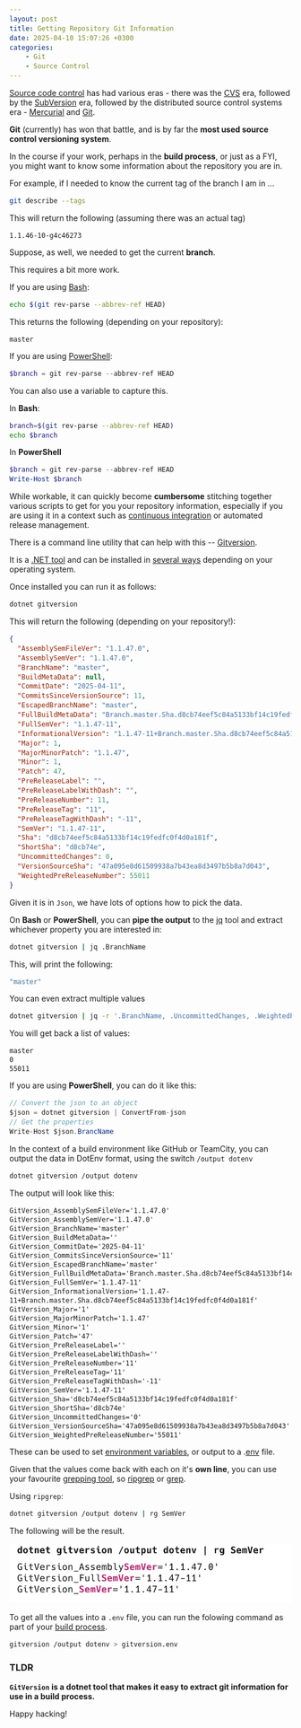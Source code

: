 ```yaml
---
layout: post
title: Getting Repository Git Information
date: 2025-04-10 15:07:26 +0300
categories:
    - Git
    - Source Control
---
```


[Source code control](https://www.atlassian.com/git/tutorials/source-code-management) has had various eras - there was the [CVS](https://cvs.nongnu.org/) era, followed by the [SubVersion](https://subversion.apache.org/) era, followed by the distributed source control systems era - [Mercurial](https://www.mercurial-scm.org/) and [Git](https://git-scm.com/).

**Git** (currently) has won that battle, and is by far the **most used source control versioning system**.

In the course if your work, perhaps in the **build process**, or just as a FYI, you might want to know some information about the repository you are in.

For example, if I needed to know the current tag of the branch I am in ...

```bash
git describe --tags
```

This will return the following (assuming there was an actual tag)

```plaintext
1.1.46-10-g4c46273
```

Suppose, as well, we needed to get the current **branch**.

This requires a bit more work.

If you are using [Bash](https://en.wikipedia.org/wiki/Bash_(Unix_shell)):

```bash
echo $(git rev-parse --abbrev-ref HEAD)
```

This returns the following (depending on your repository):

```plaintext
master
```

If you are using [PowerShell](https://learn.microsoft.com/en-us/powershell/):

```powershell
$branch = git rev-parse --abbrev-ref HEAD
```

You can also use a variable to capture this.

In **Bash**:

```bash
branch=$(git rev-parse --abbrev-ref HEAD)
echo $branch
```

In **PowerShell**

```powershell
$branch = git rev-parse --abbrev-ref HEAD
Write-Host $branch
```

While workable, it can quickly become **cumbersome** stitching together various scripts to get for you your repository information, especially if you are using it in a context such as [continuous integration](https://www.redhat.com/en/topics/devops/what-is-ci-cd) or automated release management.

There is a command line utility that can help with this -- [Gitversion](https://gitversion.net/).

It is a [.NET tool](https://learn.microsoft.com/en-us/dotnet/core/tools/global-tools) and can be installed in [several ways](https://gitversion.net/docs/usage/cli/installation) depending on your operating system.

Once installed you can run it as follows:

```bash
dotnet gitversion
```

This will return the following (depending on your repository!):

```json
{
  "AssemblySemFileVer": "1.1.47.0",
  "AssemblySemVer": "1.1.47.0",
  "BranchName": "master",
  "BuildMetaData": null,
  "CommitDate": "2025-04-11",
  "CommitsSinceVersionSource": 11,
  "EscapedBranchName": "master",
  "FullBuildMetaData": "Branch.master.Sha.d8cb74eef5c84a5133bf14c19fedfc0f4d0a181f",
  "FullSemVer": "1.1.47-11",
  "InformationalVersion": "1.1.47-11+Branch.master.Sha.d8cb74eef5c84a5133bf14c19fedfc0f4d0a181f",
  "Major": 1,
  "MajorMinorPatch": "1.1.47",
  "Minor": 1,
  "Patch": 47,
  "PreReleaseLabel": "",
  "PreReleaseLabelWithDash": "",
  "PreReleaseNumber": 11,
  "PreReleaseTag": "11",
  "PreReleaseTagWithDash": "-11",
  "SemVer": "1.1.47-11",
  "Sha": "d8cb74eef5c84a5133bf14c19fedfc0f4d0a181f",
  "ShortSha": "d8cb74e",
  "UncommittedChanges": 0,
  "VersionSourceSha": "47a095e8d61509938a7b43ea8d3497b5b8a7d043",
  "WeightedPreReleaseNumber": 55011
}
```

Given it is in `Json`, we have lots of options how to pick the data.

On **Bash** or **PowerShell**, you can **pipe the output** to the [jq](https://jqlang.org/) tool and extract whichever property you are interested in:

```bash
dotnet gitversion | jq .BranchName
```

This, will print the following:

```c#
"master"
```

You can even extract multiple values

```bash
dotnet gitversion | jq -r '.BranchName, .UncommittedChanges, .WeightedPreReleaseNumber'
```

You will get back a list of values:

```plaintext
master
0
55011
```

If you are using **PowerShell**, you can do it like this:

```c#
// Convert the json to an object
$json = dotnet gitversion | ConvertFrom-json 
// Get the properties
Write-Host $json.BrancName
```

In the context of a build environment like GitHub or TeamCity, you can output the data in DotEnv format, using the switch `/output dotenv`

```bash
dotnet gitversion /output dotenv
```

The output will look like this:

```plaintext
GitVersion_AssemblySemFileVer='1.1.47.0'
GitVersion_AssemblySemVer='1.1.47.0'
GitVersion_BranchName='master'
GitVersion_BuildMetaData=''
GitVersion_CommitDate='2025-04-11'
GitVersion_CommitsSinceVersionSource='11'
GitVersion_EscapedBranchName='master'
GitVersion_FullBuildMetaData='Branch.master.Sha.d8cb74eef5c84a5133bf14c19fedfc0f4d0a181f'
GitVersion_FullSemVer='1.1.47-11'
GitVersion_InformationalVersion='1.1.47-11+Branch.master.Sha.d8cb74eef5c84a5133bf14c19fedfc0f4d0a181f'
GitVersion_Major='1'
GitVersion_MajorMinorPatch='1.1.47'
GitVersion_Minor='1'
GitVersion_Patch='47'
GitVersion_PreReleaseLabel=''
GitVersion_PreReleaseLabelWithDash=''
GitVersion_PreReleaseNumber='11'
GitVersion_PreReleaseTag='11'
GitVersion_PreReleaseTagWithDash='-11'
GitVersion_SemVer='1.1.47-11'
GitVersion_Sha='d8cb74eef5c84a5133bf14c19fedfc0f4d0a181f'
GitVersion_ShortSha='d8cb74e'
GitVersion_UncommittedChanges='0'
GitVersion_VersionSourceSha='47a095e8d61509938a7b43ea8d3497b5b8a7d043'
GitVersion_WeightedPreReleaseNumber='55011'
```

These can be used to set [environment variables](https://www.dreamhost.com/blog/environment-variables/), or output to a .[env](https://dotenvx.com/docs/env-file) file.

Given that the values come back with each on it's **own line**, you can use your favourite [grepping tool](https://en.wikipedia.org/wiki/Grep), so [ripgrep](https://github.com/BurntSushi/ripgrep) or [grep](https://man7.org/linux/man-pages/man1/grep.1.html).

Using `ripgrep`:

```bash
dotnet gitversion /output dotenv | rg SemVer
```

The following will be the result.

![GitVersionGrep](../images/2025/04/GitVersionGrep.png)

To get all the values into a `.env` file, you can run the folowing command as part of your [build process](https://en.wikipedia.org/wiki/Software_build).

```bash
gitversion /output dotenv > gitversion.env
```



### TLDR

**`GitVersion` is a dotnet tool that makes it easy to extract git information for use in a build process.**

Happy hacking!
